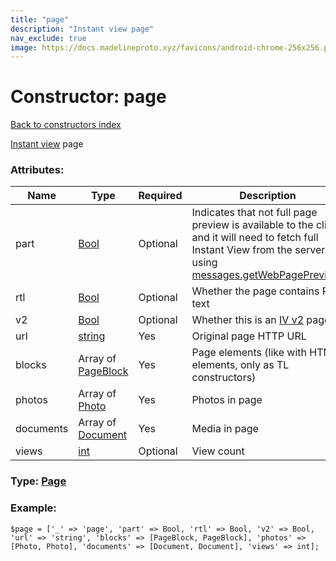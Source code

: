 ```yaml
---
title: "page"
description: "Instant view page"
nav_exclude: true
image: https://docs.madelineproto.xyz/favicons/android-chrome-256x256.png
---
```

# Constructor: page  
[Back to constructors index](/API_docs/constructors/index.html)



[Instant view](https://instantview.telegram.org) page

### Attributes:

| Name     |    Type       | Required | Description |
|----------|---------------|----------|-------------|
|part|[Bool](/API_docs/types/Bool.html) | Optional|Indicates that not full page preview is available to the client and it will need to fetch full Instant View from the server using [messages.getWebPagePreview](../methods/messages.getWebPagePreview.html).|
|rtl|[Bool](/API_docs/types/Bool.html) | Optional|Whether the page contains RTL text|
|v2|[Bool](/API_docs/types/Bool.html) | Optional|Whether this is an [IV v2](https://instantview.telegram.org/docs#what-39s-new-in-2-0) page|
|url|[string](/API_docs/types/string.html) | Yes|Original page HTTP URL|
|blocks|Array of [PageBlock](/API_docs/types/PageBlock.html) | Yes|Page elements (like with HTML elements, only as TL constructors)|
|photos|Array of [Photo](/API_docs/types/Photo.html) | Yes|Photos in page|
|documents|Array of [Document](/API_docs/types/Document.html) | Yes|Media in page|
|views|[int](/API_docs/types/int.html) | Optional|View count|



### Type: [Page](/API_docs/types/Page.html)


### Example:

```
$page = ['_' => 'page', 'part' => Bool, 'rtl' => Bool, 'v2' => Bool, 'url' => 'string', 'blocks' => [PageBlock, PageBlock], 'photos' => [Photo, Photo], 'documents' => [Document, Document], 'views' => int];
```  
